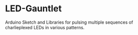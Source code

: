 # LED-Gauntlet
Arduino Sketch and Libraries for pulsing multiple sequences of charlieplexed LEDs in various patterns.
